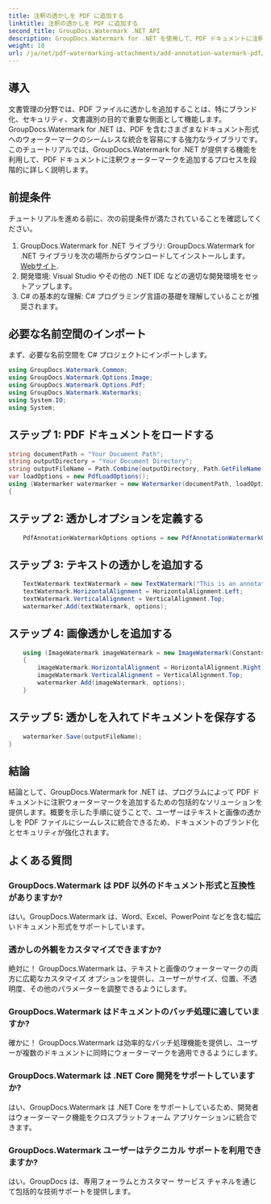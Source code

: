 ```yaml
---
title: 注釈の透かしを PDF に追加する
linktitle: 注釈の透かしを PDF に追加する
second_title: GroupDocs.Watermark .NET API
description: GroupDocs.Watermark for .NET を使用して、PDF ドキュメントに注釈のウォーターマークを簡単に追加する方法を学びます。ドキュメントのブランディングとセキュリティを簡単に強化します。
weight: 10
url: /ja/net/pdf-watermarking-attachments/add-annotation-watermark-pdf/
---
```

## 導入
文書管理の分野では、PDF ファイルに透かしを追加することは、特にブランド化、セキュリティ、文書識別の目的で重要な側面として機能します。 GroupDocs.Watermark for .NET は、PDF を含むさまざまなドキュメント形式へのウォーターマークのシームレスな統合を容易にする強力なライブラリです。このチュートリアルでは、GroupDocs.Watermark for .NET が提供する機能を利用して、PDF ドキュメントに注釈ウォーターマークを追加するプロセスを段階的に詳しく説明します。
## 前提条件
チュートリアルを進める前に、次の前提条件が満たされていることを確認してください。
1.  GroupDocs.Watermark for .NET ライブラリ: GroupDocs.Watermark for .NET ライブラリを次の場所からダウンロードしてインストールします。[Webサイト](https://releases.groupdocs.com/Watermark/net/).
2. 開発環境: Visual Studio やその他の .NET IDE などの適切な開発環境をセットアップします。
3. C# の基本的な理解: C# プログラミング言語の基礎を理解していることが推奨されます。

## 必要な名前空間のインポート
まず、必要な名前空間を C# プロジェクトにインポートします。
```csharp
using GroupDocs.Watermark.Common;
using GroupDocs.Watermark.Options.Image;
using GroupDocs.Watermark.Options.Pdf;
using GroupDocs.Watermark.Watermarks;
using System.IO;
using System;
```
## ステップ 1: PDF ドキュメントをロードする
```csharp
string documentPath = "Your Document Path";
string outputDirectory = "Your Document Directory";
string outputFileName = Path.Combine(outputDirectory, Path.GetFileName(documentPath));
var loadOptions = new PdfLoadOptions();
using (Watermarker watermarker = new Watermarker(documentPath, loadOptions))
{
```
## ステップ 2: 透かしオプションを定義する
```csharp
	PdfAnnotationWatermarkOptions options = new PdfAnnotationWatermarkOptions();
```
## ステップ 3: テキストの透かしを追加する
```csharp
	TextWatermark textWatermark = new TextWatermark("This is an annotation watermark", new Font("Arial", 8));
	textWatermark.HorizontalAlignment = HorizontalAlignment.Left;
	textWatermark.VerticalAlignment = VerticalAlignment.Top;
	watermarker.Add(textWatermark, options);
```
## ステップ 4: 画像透かしを追加する
```csharp
	using (ImageWatermark imageWatermark = new ImageWatermark(Constants.ProtectJpg))
	{
		imageWatermark.HorizontalAlignment = HorizontalAlignment.Right;
		imageWatermark.VerticalAlignment = VerticalAlignment.Top;
		watermarker.Add(imageWatermark, options);
	}
```
## ステップ 5: 透かしを入れてドキュメントを保存する
```csharp
	watermarker.Save(outputFileName);
}
```

## 結論
結論として、GroupDocs.Watermark for .NET は、プログラムによって PDF ドキュメントに注釈ウォーターマークを追加するための包括的なソリューションを提供します。概要を示した手順に従うことで、ユーザーはテキストと画像の透かしを PDF ファイルにシームレスに統合できるため、ドキュメントのブランド化とセキュリティが強化されます。
## よくある質問
### GroupDocs.Watermark は PDF 以外のドキュメント形式と互換性がありますか?
はい。GroupDocs.Watermark は、Word、Excel、PowerPoint などを含む幅広いドキュメント形式をサポートしています。
### 透かしの外観をカスタマイズできますか?
絶対に！ GroupDocs.Watermark は、テキストと画像のウォーターマークの両方に広範なカスタマイズ オプションを提供し、ユーザーがサイズ、位置、不透明度、その他のパラメーターを調整できるようにします。
### GroupDocs.Watermark はドキュメントのバッチ処理に適していますか?
確かに！ GroupDocs.Watermark は効率的なバッチ処理機能を提供し、ユーザーが複数のドキュメントに同時にウォーターマークを適用できるようにします。
### GroupDocs.Watermark は .NET Core 開発をサポートしていますか?
はい、GroupDocs.Watermark は .NET Core をサポートしているため、開発者はウォーターマーク機能をクロスプラットフォーム アプリケーションに統合できます。
### GroupDocs.Watermark ユーザーはテクニカル サポートを利用できますか?
はい。GroupDocs は、専用フォーラムとカスタマー サービス チャネルを通じて包括的な技術サポートを提供します。